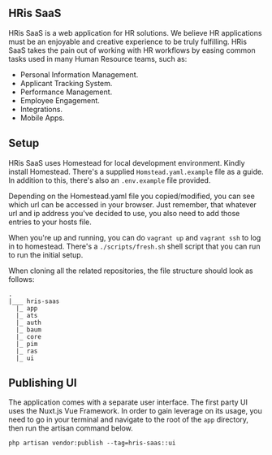 ## HRis SaaS

HRis SaaS is a web application for HR solutions. We believe HR applications must be an enjoyable and creative experience to be truly fulfilling. HRis SaaS takes the pain out of working with HR workflows by easing common tasks used in many Human Resource teams, such as:

- Personal Information Management.
- Applicant Tracking System.
- Performance Management.
- Employee Engagement.
- Integrations.
- Mobile Apps.

## Setup

HRis SaaS uses Homestead for local development environment. Kindly install Homestead. There's a supplied `Homstead.yaml.example` file as a guide. In addition to this, there's also an `.env.example` file provided.

Depending on the Homestead.yaml file you copied/modified, you can see which url can be accessed in your browser. Just remember, that whatever url and ip address you've decided to use, you also need to add those entries to your hosts file.

When you're up and running, you can do `vagrant up` and `vagrant ssh` to log in to homestead. There's a `./scripts/fresh.sh` shell script that you can run to run the initial setup.

When cloning all the related repositories, the file structure should look as follows:

```
.
|___ hris-saas
  |_ app
  |_ ats
  |_ auth
  |_ baum
  |_ core
  |_ pim
  |_ ras
  |_ ui
```

## Publishing UI

The application comes with a separate user interface. The first party UI uses the Nuxt.js Vue Framework. In order to gain leverage on its usage, you need to go in your terminal and navigate to the root of the `app` directory, then run the artisan command below.

`php artisan vendor:publish --tag=hris-saas::ui`
